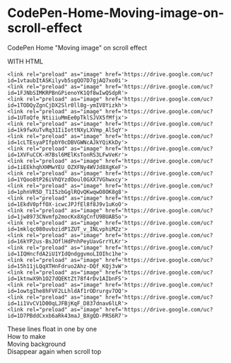 # CodePen-Home-Moving-image-on-scroll-effect
CodePen Home "Moving image" on scroll effect

WITH HTML

<!-- Blocking page render before all image loads is not a good idea -->
    <link rel="preload" as="image" href='https://drive.google.com/uc?id=1vtaubItASKilyvb5sgQO7D7gjAQ7xo0i'>
    <link rel="preload" as="image" href='https://drive.google.com/uc?id=1FJNbSIMKRPBnGPienoYK1Qf8wIwQSdpR'>
    <link rel="preload" as="image" href='https://drive.google.com/uc?id=1TODQyZgnCjDX2Slr0ll8g-ymIV8Yizkh'>
    <link rel="preload" as="image" href='https://drive.google.com/uc?id=1UToQfe_NtiiiuMmEe0pTklSJVX5fMfjx'>
    <link rel="preload" as="image" href='https://drive.google.com/uc?id=1k9fwXuTvRq31IiIottNXyLXVmp_AlSqY'>
    <link rel="preload" as="image" href='https://drive.google.com/uc?id=1cLTEsyaPIfpbY0cDBVGWNcAJkYQiKkDy'>
    <link rel="preload" as="image" href='https://drive.google.com/uc?id=1XVFuCCK-H7Bsl6MElKsTonRS3LFwVeKr'>
    <link rel="preload" as="image" href='https://drive.google.com/uc?id=1iEEkhqhXHMwYEU_OZXFNy4WVJd8XgKeF'>
    <link rel="preload" as="image" href='https://drive.google.com/uc?id=1YQoo8tP26iVhQYzdOoul0GXX7VGhwxcy'>
    <link rel="preload" as="image" href='https://drive.google.com/uc?id=1phnVR5D_T1I5zbGglRQvQKwqwO8OK8g8'>
    <link rel="preload" as="image" href='https://drive.google.com/uc?id=1EkdV0pffOX-icwcJPJfEl8f8J9v1uKoO'>
    <link rel="preload" as="image" href='https://drive.google.com/uc?id=1jw8973CNvmfp2mocKx8XgCnfU9BUAB5o'>
    <link rel="preload" as="image" href='https://drive.google.com/uc?id=1mklqc080uvbzidP1ZUT_v_INLvphiM2z'>
    <link rel="preload" as="image" href='https://drive.google.com/uc?id=16kYP2us-BsJOflHdPnhPeyUavGrrYLKr'>
    <link rel="preload" as="image" href='https://drive.google.com/uc?id=1IQHncfdA2iU1YIdQndggvmoLIOIhc1he'>
    <link rel="preload" as="image" href='https://drive.google.com/uc?id=15h11jLQqXTHnFdruo2Ahz-DQf_KQj3vW'>
    <link rel="preload" as="image" href='https://drive.google.com/uc?id=1ktnwX9h1O27dQEKtZt78f4rDv1AIbnFS'>
    <link rel="preload" as="image" href='https://drive.google.com/uc?id=1owtgIhe8hFVF2LLhldAf1rODrurgv7OQ'>
    <link rel="preload" as="image" href='https://drive.google.com/uc?id=1i1VvCV1D00qLJFBjKqF_D837dnav6lLR'>
    <link rel="preload" as="image" href='https://drive.google.com/uc?id=1D7PBddCxxb6aRk43maJ_BXgQD-PRS6R7'>

<div class='container'>
  <div class='image-container'></div>
  <div class='text-container'>
    <div class='subtitle' id='line1'>These lines float in one by one</div>
    <div class='title' id='line2'>How to make</div>
    <div class='title' id='line3'>Moving background</div>
    <div class='subtitle' id='line4'>Disappear again when scroll top</div>
  </div>
</div>
